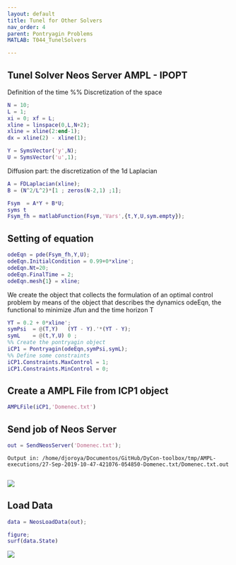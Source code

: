 ```yaml
---
layout: default
title: Tunel for Other Solvers
nav_order: 4
parent: Pontryagin Problems
MATLAB: T044_TunelSolvers

---
```

## Tunel Solver Neos Server AMPL - IPOPT


Definition of the time %% Discretization of the space

```matlab
N = 10;
L = 1;
xi = 0; xf = L;
xline = linspace(0,L,N+2);
xline = xline(2:end-1);
dx = xline(2) - xline(1);
```

```matlab
Y = SymsVector('y',N);
U = SymsVector('u',1);
```


Diffusion part: the discretization of the 1d Laplacian

```matlab
A = FDLaplacian(xline);
B = (N^2/L^2)*[1 ; zeros(N-2,1) ;1];
```

```matlab
Fsym  = A*Y + B*U;
syms t
Fsym_fh = matlabFunction(Fsym,'Vars',{t,Y,U,sym.empty});
```

## Setting of equation

```matlab
odeEqn = pde(Fsym_fh,Y,U);
odeEqn.InitialCondition = 0.99+0*xline';
odeEqn.Nt=20;
odeEqn.FinalTime = 2;
odeEqn.mesh{1} = xline;
```


We create the object that collects the formulation of an optimal control problem  by means of the object that describes the dynamics odeEqn, the functional to minimize Jfun and the time horizon T

```matlab
YT = 0.2 + 0*xline';
symPsi  = @(T,Y)   (YT - Y).'*(YT - Y);
symL    = @(t,Y,U) 0 ;
%% Create the pontryagin object
iCP1 = Pontryagin(odeEqn,symPsi,symL);
%% Define some constraints
iCP1.Constraints.MaxControl = 1;
iCP1.Constraints.MinControl = 0;
```

## Create a AMPL File from ICP1 object

```matlab
AMPLFile(iCP1,'Domenec.txt')
```

## Send job of Neos Server

```matlab
out = SendNeosServer('Domenec.txt');
```


```
Output in: /home/djoroya/Documentos/GitHub/DyCon-toolbox/tmp/AMPL-executions/27-Sep-2019-10-47-421076-054850-Domenec.txt/Domenec.txt.out


```


![]({{site.url}}/{{site.baseurl}}/assets/imgs/04-PontryaginProblems/T044/copiaRM_01.png)


## Load Data

```matlab
data = NeosLoadData(out);
```

```matlab
figure;
surf(data.State)
```


![]({{site.url}}/{{site.baseurl}}/assets/imgs/04-PontryaginProblems/T044/copiaRM_02.png)

